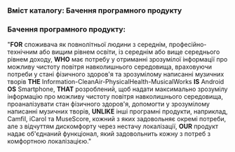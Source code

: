 ### Вміст каталогу: Бачення програмного продукту

### Бачення програмного продукту:
"**FOR** споживача як повнолітньої людини з середнім, професійно-технічним або вищим рівнем освіти, із середнім або вище середнього рівнем доходу,  **WHO** має потребу у отриманні зрозумілої інформації про можливу чистоту повітря навколишнього середовища, враховуючи потреби у стані фізичного здоров'я та зрозумілому написанні музичних творів **THE** Information-CleanAir-PhysicalHealth-MusicalWorks **IS** Android **OS** Smartphone, **THAT** розроблений, щоб надати максимально зрозумілу інформацію про можливу чистоту повітря навколишнього середовища, проаналізувати стан фізичного здоров'я, допомогти у зрозумілому написанні музичних творів, **UNLIKE** інші програмні продукти, наприклад, Camfil, iCarol та MuseScore, кожний з яких задовольняє окремі потреби, але з відчуттям дискомфорту через нестачу локалізації, **OUR** продукт надає об'єднаний функціонал, який задовольнить кожну з потреб з комфортною локалізацією."
